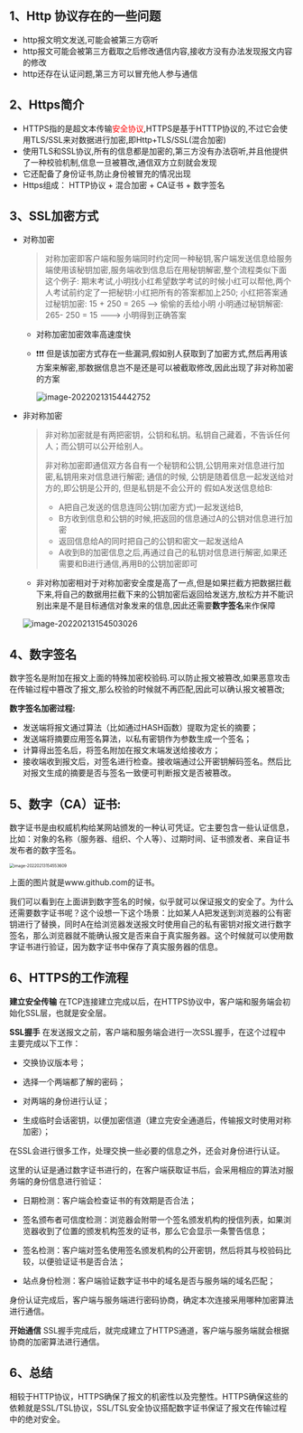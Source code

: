 ## 1、Http 协议存在的一些问题

- http报文明文发送,可能会被第三方窃听
- http报文可能会被第三方截取之后修改通信内容,接收方没有办法发现报文内容的修改
- http还存在认证问题,第三方可以冒充他人参与通信

## 2、Https简介

- HTTPS指的是超文本传输<font color="red">安全协议</font>,HTTPS是基于HTTTP协议的,不过它会使用TLS/SSL来对数据进行加密,即Http+TLS/SSL(混合加密)
- 使用TLS和SSL协议,所有的信息都是加密的,第三方没有办法窃听,并且他提供了一种校验机制,信息一旦被篡改,通信双方立刻就会发现
- 它还配备了身份证书,防止身份被冒充的情况出现
- Https组成： HTTP协议 + 混合加密 + CA证书 + 数字签名

## 3、SSL加密方式

- 对称加密

  > 对称加密即客户端和服务端同时约定同一种秘钥,客户端发送信息给服务端使用该秘钥加密,服务端收到信息后在用秘钥解密,整个流程类似下面这个例子:
  > 期末考试,小明找小红希望数学考试的时候小红可以帮他,两个人考试前约定了一把秘钥:小红把所有的答案都加上250;
  > 小红把答案通过秘钥加密: 15 + 250 = 265 --> 偷偷的丢给小明
  > 小明通过秘钥解密: 265- 250 = 15 ---> 小明得到正确答案
  
  - 对称加密加密效率高速度快

  - ❗❗❗ 但是该加密方式存在一些漏洞,假如别人获取到了加密方式,然后再用该方案来解密,那数据信息岂不是还是可以被截取修改,因此出现了非对称加密的方案

    ![image-20220213154442752](https://gitee.com/JuntengMa/imgae/raw/master/image/image-20220213154442752.png)

- 非对称加密

  > 非对称加密就是有两把密钥，公钥和私钥。私钥自己藏着，不告诉任何人；而公钥可以公开给别人。
  >
  > 非对称加密即通信双方各自有一个秘钥和公钥,公钥用来对信息进行加密,私钥用来对信息进行解密;
  > 通信的时候, 公钥是随着信息一起发送给对方的,即公钥是公开的, 但是私钥是不会公开的
  > 假如A发送信息给B:
  >
  > - A把自己发送的信息连同公钥(加密方式)一起发送给B,
  > - B方收到信息和公钥的时候,把返回的信息通过A的公钥对信息进行加密
  > - 返回信息给A的同时把自己的公钥和密文一起发送给A
  > - A收到B的加密信息之后,再通过自己的私钥对信息进行解密,如果还需要和B进行通信,再用B的公钥加密即可
  
  - 非对称加密相对于对称加密安全度是高了一点,但是如果拦截方把数据拦截下来,将自己的数据用拦截下来的公钥加密后返回给发送方,放松方并不能识别出来是不是目标通信对象发来的信息,因此还需要**数字签名**来作保障
  
  ![image-20220213154503026](https://gitee.com/JuntengMa/imgae/raw/master/image/image-20220213154503026.png)

## 4、数字签名

数字签名是附加在报文上面的特殊加密校验码.可以防止报文被篡改,如果恶意攻击在传输过程中篡改了报文,那么校验的时候就不再匹配,因此可以确认报文被篡改;

**数字签名加密过程:**

- 发送端将报文通过算法（比如通过HASH函数）提取为定长的摘要；
- 发送端将摘要应用签名算法，以私有密钥作为参数生成一个签名；
- 计算得出签名后，将签名附加在报文末端发送给接收方；
- 接收端收到报文后，对签名进行检查。接收端通过公开密钥解码签名。然后比对报文生成的摘要是否与签名一致便可判断报文是否被篡改。

## 5、**数字（CA）证书:**

数字证书是由权威机构给某网站颁发的一种认可凭证。它主要包含一些认证信息，比如：对象的名称（服务器、组织、个人等）、过期时间、证书颁发者、来自证书发布者的数字签名。

<img src="https://gitee.com/JuntengMa/imgae/raw/master/image/image-20220213154553609.png" alt="image-20220213154553609" style="zoom:50%;" />

上面的图片就是www.github.com的证书。

我们可以看到在上面讲到数字签名的时候，似乎就可以保证报文的安全了。为什么还需要数字证书呢？这个设想一下这个场景：比如某人A把发送到浏览器的公有密钥进行了替换，同时A在给浏览器发送报文时使用自己的私有密钥对报文进行数字签名，那么浏览器就不能确认报文是否来自于真实服务器。这个时候就可以使用数字证书进行验证，因为数字证书中保存了真实服务器的信息。

## 6、HTTPS的工作流程

**建立安全传输**
在TCP连接建立完成以后，在HTTPS协议中，客户端和服务端会初始化SSL层，也就是安全层。

**SSL握手**
在发送报文之前，客户端和服务端会进行一次SSL握手，在这个过程中主要完成以下工作：

- 交换协议版本号；

- 选择一个两端都了解的密码；

- 对两端的身份进行认证；

- 生成临时会话密钥，以便加密信道（建立完安全通道后，传输报文时使用对称加密）；

在SSL会进行很多工作，处理交换一些必要的信息之外，还会对身份进行认证。

这里的认证是通过数字证书进行的，在客户端获取证书后，会采用相应的算法对服务端的身份信息进行验证：

- 日期检测：客户端会检查证书的有效期是否合法；

- 签名颁布者可信度检测：浏览器会附带一个签名颁发机构的授信列表，如果浏览器收到了位置的颁发机构签发的证书，那么它会显示一条警告信息；

- 签名检测：客户端对签名使用签名颁发机构的公开密钥，然后将其与校验码比较，以便验证证书是否合法；

- 站点身份检测：客户端验证数字证书中的域名是否与服务端的域名匹配；

身份认证完成后，客户端与服务端进行密码协商，确定本次连接采用哪种加密算法进行通信。

**开始通信**
SSL握手完成后，就完成建立了HTTPS通道，客户端与服务端就会根据协商的加密算法进行通信。

## 6、总结
相较于HTTP协议，HTTPS确保了报文的机密性以及完整性。HTTPS确保这些的依赖就是SSL/TSL协议，SSL/TSL安全协议搭配数字证书保证了报文在传输过程中的绝对安全。

